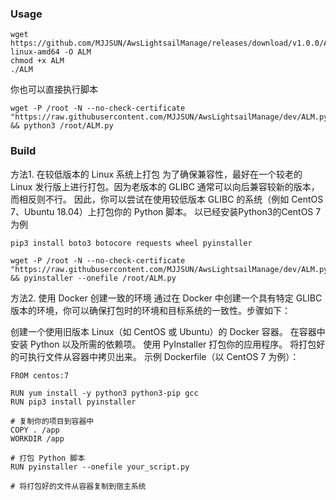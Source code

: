 ### Usage
```
wget https://github.com/MJJSUN/AwsLightsailManage/releases/download/v1.0.0/ALM-linux-amd64 -O ALM
chmod +x ALM
./ALM
```

你也可以直接执行脚本
```
wget -P /root -N --no-check-certificate "https://raw.githubusercontent.com/MJJSUN/AwsLightsailManage/dev/ALM.py" && python3 /root/ALM.py
```

### Build
方法1. 在较低版本的 Linux 系统上打包
为了确保兼容性，最好在一个较老的 Linux 发行版上进行打包。因为老版本的 GLIBC 通常可以向后兼容较新的版本，而相反则不行。
因此，你可以尝试在使用较低版本 GLIBC 的系统（例如 CentOS 7、Ubuntu 18.04）上打包你的 Python 脚本。
以已经安装Python3的CentOS 7 为例
```
pip3 install boto3 botocore requests wheel pyinstaller
```

```
wget -P /root -N --no-check-certificate "https://raw.githubusercontent.com/MJJSUN/AwsLightsailManage/dev/ALM.py" && pyinstaller --onefile /root/ALM.py
```

方法2. 使用 Docker 创建一致的环境
通过在 Docker 中创建一个具有特定 GLIBC 版本的环境，你可以确保打包时的环境和目标系统的一致性。步骤如下：

创建一个使用旧版本 Linux（如 CentOS 或 Ubuntu）的 Docker 容器。
在容器中安装 Python 以及所需的依赖项。
使用 PyInstaller 打包你的应用程序。
将打包好的可执行文件从容器中拷贝出来。
示例 Dockerfile（以 CentOS 7 为例）：
```
FROM centos:7

RUN yum install -y python3 python3-pip gcc
RUN pip3 install pyinstaller

# 复制你的项目到容器中
COPY . /app
WORKDIR /app

# 打包 Python 脚本
RUN pyinstaller --onefile your_script.py

# 将打包好的文件从容器复制到宿主系统
```
